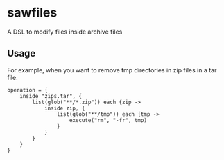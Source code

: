 # sawfiles
A DSL to modify files inside archive files

## Usage
For example, when you want to remove tmp directories in zip files in a tar file:
```
operation = {
	inside "zips.tar", {
		list(glob("**/*.zip")) each {zip ->
			inside zip, {
				list(glob("**/tmp")) each {tmp ->
					execute("rm", "-fr", tmp)
				}
			}
		}
	}
}
```
